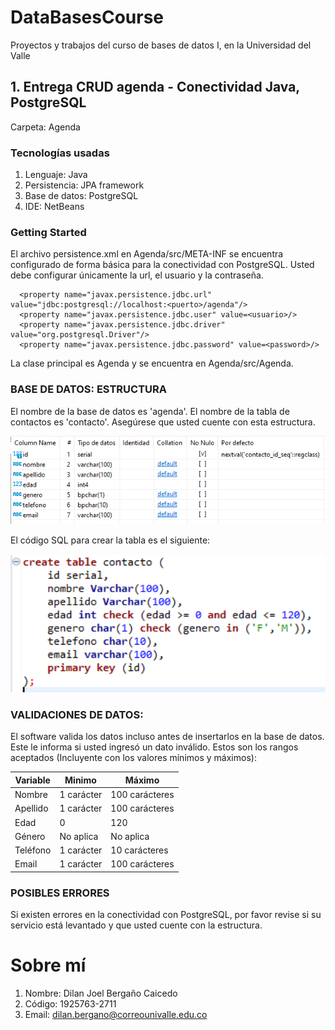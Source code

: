 # DataBasesCourse
Proyectos y trabajos del curso de bases de datos I, en la Universidad del Valle 

## 1. Entrega CRUD agenda - Conectividad Java, PostgreSQL
Carpeta: Agenda
### Tecnologías usadas 
1. Lenguaje: Java 
2. Persistencia: JPA framework
3. Base de datos: PostgreSQL
4. IDE: NetBeans

### Getting Started 

El archivo persistence.xml en Agenda/src/META-INF se encuentra configurado de forma básica para la conectividad con PostgreSQL. Usted debe configurar únicamente la url,
el usuario y la contraseña.

      <property name="javax.persistence.jdbc.url" value="jdbc:postgresql://localhost:<puerto>/agenda"/>
      <property name="javax.persistence.jdbc.user" value=<usuario>/>
      <property name="javax.persistence.jdbc.driver" value="org.postgresql.Driver"/>
      <property name="javax.persistence.jdbc.password" value=<password>/>

La clase principal es Agenda y se encuentra en Agenda/src/Agenda.

### BASE DE DATOS: ESTRUCTURA

El nombre de la base de datos es 'agenda'. El nombre de la tabla de contactos es 'contacto'. Asegúrese que usted cuente con esta estructura.
<p align="center">
  <img src="https://github.com/DylanJo2002/DataBasesCourse/blob/main/Imagenes/Agenda/Estructura%20tabla%20contacto.PNG" width="900" title="hover text">    
</p>
El código SQL para crear la tabla es el siguiente:
<p align="center">
  <img src="https://github.com/DylanJo2002/DataBasesCourse/blob/main/Imagenes/Agenda/create%20table%20contacto.PNG" width="900" title="hover text">    
</p>  
     
### VALIDACIONES DE DATOS: 
El software valida los datos incluso antes de insertarlos en la base de datos. Este le informa si usted ingresó un dato inválido. Estos son los rangos aceptados (Incluyente con los valores mínimos y máximos):
      
Variable     | Minimo        | Máximo
------------ | ------------- | -------------
Nombre | 1 carácter | 100 carácteres
Apellido | 1 carácter | 100 carácteres
Edad | 0 | 120
Género | No aplica | No aplica
Teléfono | 1 carácter | 10 carácteres
Email | 1 carácter | 100 carácteres
      
### POSIBLES ERRORES
Si existen errores en la conectividad con PostgreSQL, por favor revise si su servicio está levantado y que usted cuente con la estructura.
# Sobre mí
1. Nombre: Dilan Joel Bergaño Caicedo
2. Código: 1925763-2711
3. Email: dilan.bergano@correounivalle.edu.co
